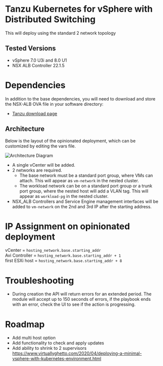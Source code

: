 # Tanzu Kubernetes for vSphere with Distributed Switching
This will deploy using the standard 2 network topology

## Tested Versions
- vSphere 7.0 U3i and 8.0 U1
- NSX ALB Controller 22.1.5

# Dependencies
In addition to the base dependencies, you will need to download and store the NSX-ALB OVA file in your software directory:
- [Tanzu download page](https://my.vmware.com/en/group/vmware/downloads/info/slug/infrastructure_operations_management/vmware_tanzu_kubernetes_grid/1_x)


## Architecture
Below is the layout of the opinionated deployment, which can be customized by editing the vars file.

![Architecture Diagram](architecture-tanzu-vsphere-alb.png)

- A single vCenter will be added.
- 2 networks are required. 
  - The base network must be a standard port group, where VMs can attach. This will appear as `vm-network` in the nested cluster.
  - The workload network can be on a standard port group or a trunk port group, where the nested host will add a VLAN tag. This will appear as `workload-pg` in the nested cluster.
- NSX_ALB Controllers and Service Engine management interfaces will be added to `vm-network` on the 2nd and 3rd IP after the starting address.

# IP Assignment on opinionated deployment

vCenter = `hosting_network.base.starting_addr`<br/>
Avi Controller = `hosting_network.base.starting_addr + 1`<br/>
first ESXi host = `hosting_network.base.starting_addr + 8`<br/>

# Troubleshooting
- During creation the API will return errors for an extended period. The module will accept up to 150 seconds of errors, if the playbook ends with an error, check the UI to see if the action is progressing.

# Roadmap
- Add multi host option
- Add functionality to check and apply updates
- Add ability to shrink to 2 supervisors
  https://www.virtuallyghetto.com/2020/04/deploying-a-minimal-vsphere-with-kubernetes-environment.html
